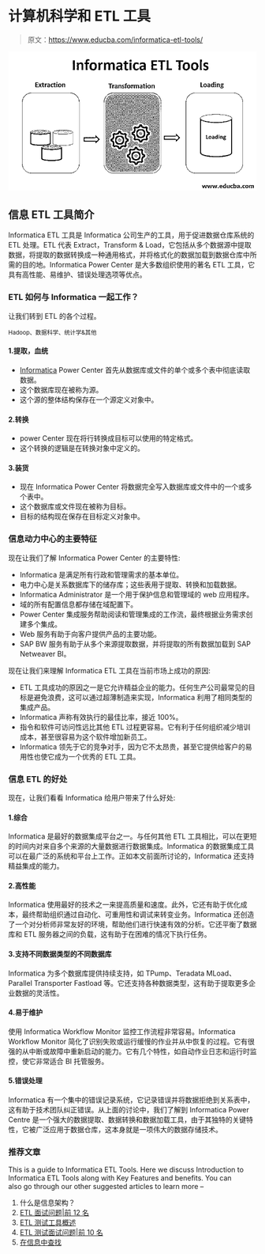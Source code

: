 # 计算机科学和 ETL 工具

> 原文：<https://www.educba.com/informatica-etl-tools/>

![Informatica ETL Tools](img/d3e87a615183527c7124a72add50a3c9.png)



## 信息 ETL 工具简介

Informatica ETL 工具是 Informatica 公司生产的工具，用于促进数据仓库系统的 ETL 处理。ETL 代表 Extract，Transform & Load，它包括从多个数据源中提取数据，将提取的数据转换成一种通用格式，并将格式化的数据加载到数据仓库中所需的目的地。Informatica Power Center 是大多数组织使用的著名 ETL 工具，它具有高性能、易维护、错误处理选项等优点。

### ETL 如何与 Informatica 一起工作？

让我们转到 ETL 的各个过程。

<small>Hadoop、数据科学、统计学&其他</small>

#### 1.提取，血统

*   [Informatica](https://www.educba.com/what-is-informatica/) Power Center 首先从数据库或文件的单个或多个表中彻底读取数据。
*   这个数据库现在被称为源。
*   这个源的整体结构保存在一个源定义对象中。

#### 2.转换

*   power Center 现在将行转换成目标可以使用的特定格式。
*   这个转换的逻辑是在转换对象中定义的。

#### 3.装货

*   现在 Informatica Power Center 将数据完全写入数据库或文件中的一个或多个表中。
*   这个数据库或文件现在被称为目标。
*   目标的结构现在保存在目标定义对象中。

### 信息动力中心的主要特征

现在让我们了解 Informatica Power Center 的主要特性:

*   Informatica 是满足所有行政和管理需求的基本单位。
*   电力中心是关系数据库下的储存库；这些表用于提取、转换和加载数据。
*   Informatica Administrator 是一个用于保护信息和管理域的 web 应用程序。
*   域的所有配置信息都存储在域配置下。
*   Power Center 集成服务帮助阅读和管理集成的工作流，最终根据业务需求创建多个集成。
*   Web 服务有助于向客户提供产品的主要功能。
*   SAP BW 服务有助于从多个来源提取数据，并将提取的所有数据加载到 SAP Netweaver BI。

现在让我们来理解 Informatica ETL 工具在当前市场上成功的原因:

*   ETL 工具成功的原因之一是它允许精益企业的能力。任何生产公司最常见的目标是避免浪费，这可以通过超薄制造来实现，Informatica 利用了相同类型的集成产品。
*   Informatica 声称有效执行的最佳比率，接近 100%。
*   指令和软件可访问性远比其他 ETL 过程更容易。它有利于任何组织减少培训成本，甚至很容易为这个软件增加新员工。
*   Informatica 领先于它的竞争对手，因为它不太昂贵，甚至它提供给客户的易用性也使它成为一个优秀的 ETL 工具。

### 信息 ETL 的好处

现在，让我们看看 Informatica 给用户带来了什么好处:

#### 1.综合

Informatica 是最好的数据集成平台之一。与任何其他 ETL 工具相比，可以在更短的时间内对来自多个来源的大量数据进行数据集成。Informatica 的数据集成工具可以在最广泛的系统和平台上工作。正如本文前面所讨论的，Informatica 还支持精益集成的能力。

#### 2.高性能

Informatica 使用最好的技术之一来提高质量和速度。此外，它还有助于优化成本，最终帮助组织通过自动化、可重用性和调试来转变业务。Informatica 还创造了一个对分析师非常友好的环境，帮助他们进行快速有效的分析。它还平衡了数据库和 ETL 服务器之间的负载，这有助于在困难的情况下执行任务。

#### 3.支持不同数据类型的不同数据库

Informatica 为多个数据库提供持续支持，如 TPump、Teradata MLoad、Parallel Transporter Fastload 等。它还支持各种数据类型，这有助于提取更多企业数据的灵活性。

#### 4.易于维护

使用 Informatica Workflow Monitor 监控工作流程非常容易。Informatica Workflow Monitor 简化了识别失败或运行缓慢的作业并从中恢复的过程。它有很强的从中断或故障中重新启动的能力。它有几个特性，如自动作业日志和运行时监控，使它非常适合 BI 托管服务。

#### 5.错误处理

Informatica 有一个集中的错误记录系统，它记录错误并将数据拒绝到关系表中，这有助于技术团队纠正错误。从上面的讨论中，我们了解到 Informatica Power Centre 是一个强大的数据提取、数据转换和数据加载工具，由于其独特的关键特性，它被广泛应用于数据仓库，这本身就是一项伟大的数据存储技术。

### 推荐文章

This is a guide to Informatica ETL Tools. Here we discuss Introduction to Informatica ETL Tools along with Key Features and benefits. You can also go through our other suggested articles to learn more –

1.  什么是信息架构？
2.  [ETL 面试问题|前 12 名](https://www.educba.com/etl-interview-questions/)
3.  [ETL 测试工具概述](https://www.educba.com/etl-testing-tool/)
4.  [ETL 测试面试问题|前 10 名](https://www.educba.com/etl-testing-interview-questions/)
5.  [在信息中查找](https://www.educba.com/lookup-in-informatica/)






